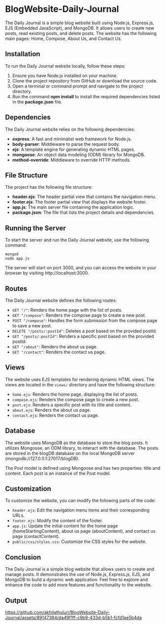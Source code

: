 # BlogWebsite-Daily-Journal

The Daily Journal is a simple blog website built using Node.js, Express.js, EJS (Embedded JavaScript), and MongoDB. It allows users to create new posts, read existing posts, and delete posts. The website has the following main pages: Home, Compose, About Us, and Contact Us.

## Installation
To run the Daily Journal website locally, follow these steps:

1. Ensure you have Node.js installed on your machine.
2. Clone the project repository from GitHub or download the source code.
3. Open a terminal or command prompt and navigate to the project directory.
4. Run the command **npm install** to install the required dependencies listed in the **package.json** file.

## Dependencies
The Daily Journal website relies on the following dependencies:

* **express**: A fast and minimalist web framework for Node.js.
* **body-parser**: Middleware to parse the request body.
* **ejs**: A template engine for generating dynamic HTML pages.
* **mongoose**: An object data modeling (ODM) library for MongoDB.
* **method-override**: Middleware to override HTTP methods.

## File Structure
The project has the following file structure:

* **header.ejs**: The header partial view that contains the navigation menu.
* **footer.ejs**: The footer partial view that displays the website footer.
* **app.js**: The main server file containing the application logic.
* **package.json**: The file that lists the project details and dependencies.

## Running the Server

To start the server and run the Daily Journal website, use the following command:
```
mongod
node app.js
```
The server will start on port 3000, and you can access the website in your browser by visiting http://localhost:3000.

## Routes
The Daily Journal website defines the following routes:

* `GET "/"`: Renders the home page with the list of posts.
* `GET "/compose"`: Renders the compose page to create a new post.
* `POST "/compose"`: Handles the form submission from the compose page to save a new post.
* `DELETE "/posts/:postId"`: Deletes a post based on the provided postId.
* `GET "/posts/:postId"`: Renders a specific post based on the provided postId.
* `GET "/about"`: Renders the about us page.
* `GET "/contact"`: Renders the contact us page.

## Views
The website uses EJS templates for rendering dynamic HTML views. The views are located in the `views/` directory and have the following structure:

* `home.ejs`: Renders the home page, displaying the list of posts.
* `compose.ejs`: Renders the compose page to create a new post.
* `post.ejs`: Renders a specific post with its title and content.
* `about.ejs`: Renders the about us page.
* `contact.ejs`: Renders the contact us page.

## Database

The website uses MongoDB as the database to store the blog posts. It utilizes Mongoose, an ODM library, to interact with the database. The posts are stored in the blogDB database on the local MongoDB server (mongodb://127.0.0.1:27017/blogDB).

The Post model is defined using Mongoose and has two properties: title and content. Each post is an instance of the Post model.

## Customization

To customize the website, you can modify the following parts of the code:

* `header.ejs`: Edit the navigation menu items and their corresponding URLs.
* `footer.ejs`: Modify the content of the footer.
* `app.js`: Update the initial content for the home page (homeStartingContent), about us page (aboutContent), and contact us page (contactContent).
* `public/css/styles.css`: Customize the CSS styles for the website.


## Conclusion
The Daily Journal is a simple blog website that allows users to create and manage posts. It demonstrates the use of Node.js, Express.js, EJS, and MongoDB to build a dynamic web application. Feel free to explore and enhance the code to add more features and functionality to the website.

## Output

https://github.com/akhilathuluri/BlogWebsite-Daily-Journal/assets/89147384/da49f1ff-c9b9-433d-b5b1-fcfd1ae5b4da


